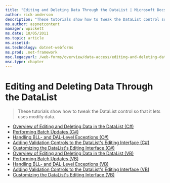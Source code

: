 ```yaml
---
title: "Editing and Deleting Data Through the DataList | Microsoft Docs"
author: rick-anderson
description: "These tutorials show how to tweak the DataList control so that it lets uses modify data."
ms.author: aspnetcontent
manager: wpickett
ms.date: 10/05/2011
ms.topic: article
ms.assetid: 
ms.technology: dotnet-webforms
ms.prod: .net-framework
msc.legacyurl: /web-forms/overview/data-access/editing-and-deleting-data-through-the-datalist
msc.type: chapter
---
```

Editing and Deleting Data Through the DataList
====================
> These tutorials show how to tweak the DataList control so that it lets uses modify data.


- [Overview of Editing and Deleting Data in the DataList (C#)](an-overview-of-editing-and-deleting-data-in-the-datalist-cs.md)
- [Performing Batch Updates (C#)](performing-batch-updates-cs.md)
- [Handling BLL- and DAL-Level Exceptions (C#)](handling-bll-and-dal-level-exceptions-cs.md)
- [Adding Validation Controls to the DataList's Editing Interface (C#)](adding-validation-controls-to-the-datalist-s-editing-interface-cs.md)
- [Customizing the DataList's Editing Interface (C#)](customizing-the-datalist-s-editing-interface-cs.md)
- [Overview of Editing and Deleting Data in the DataList (VB)](an-overview-of-editing-and-deleting-data-in-the-datalist-vb.md)
- [Performing Batch Updates (VB)](performing-batch-updates-vb.md)
- [Handling BLL- and DAL-Level Exceptions (VB)](handling-bll-and-dal-level-exceptions-vb.md)
- [Adding Validation Controls to the DataList's Editing Interface (VB)](adding-validation-controls-to-the-datalist-s-editing-interface-vb.md)
- [Customizing the DataList's Editing Interface (VB)](customizing-the-datalist-s-editing-interface-vb.md)
